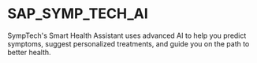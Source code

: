 # SAP_SYMP_TECH_AI
 SympTech's Smart Health Assistant uses advanced AI to help you predict symptoms, suggest personalized treatments, and guide you on the path to better health.
